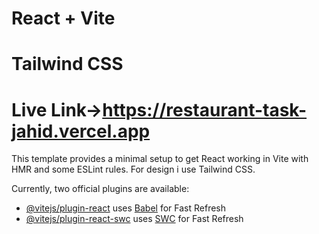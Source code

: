 # React + Vite
# Tailwind CSS
# Live Link->https://restaurant-task-jahid.vercel.app

This template provides a minimal setup to get React working in Vite with HMR and some ESLint rules.
For design i use Tailwind CSS.

Currently, two official plugins are available:

- [@vitejs/plugin-react](https://github.com/vitejs/vite-plugin-react/blob/main/packages/plugin-react/README.md) uses [Babel](https://babeljs.io/) for Fast Refresh
- [@vitejs/plugin-react-swc](https://github.com/vitejs/vite-plugin-react-swc) uses [SWC](https://swc.rs/) for Fast Refresh
